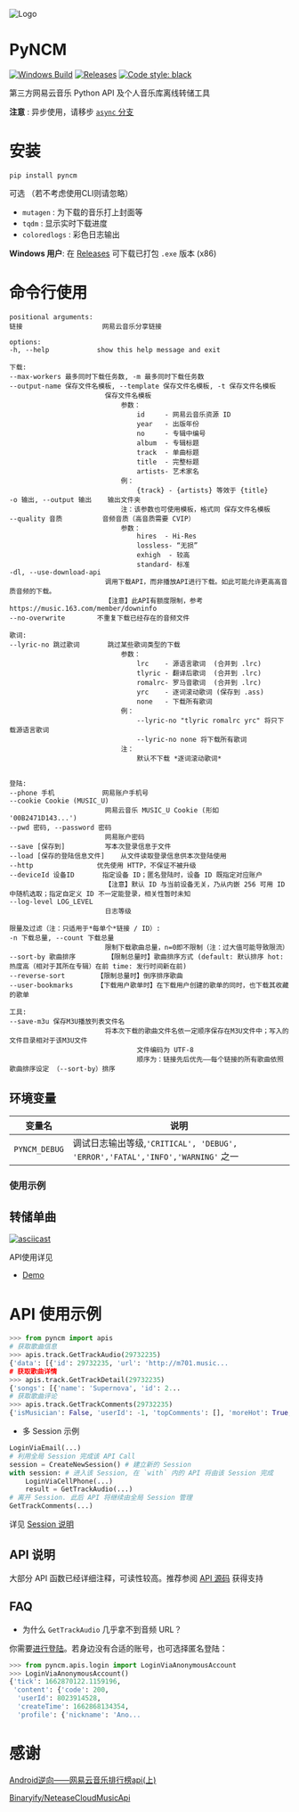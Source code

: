 ![Logo](https://github.com/greats3an/pyncm/raw/master/demos/_logo.png)

# PyNCM
[![Windows Build](https://github.com/mos9527/pyncm/actions/workflows/build-and-publish.yml/badge.svg)](https://github.com/mos9527/pyncm/blob/master/.github/workflows/build-and-publish.yml) [![Releases](https://img.shields.io/github/downloads/mos9527/pyncm/total.svg)](https://GitHub.com/mos9527/pyncm/releases/) [![Code style: black](https://img.shields.io/badge/code%20style-black-000000.svg)](https://github.com/psf/black) 

第三方网易云音乐 Python API 及个人音乐库离线转储工具

**注意** : 异步使用，请移步 [`async` 分支](https://github.com/mos9527/pyncm/tree/async)

# 安装
    pip install pyncm
可选 （若不考虑使用CLI则请忽略）
- `mutagen` : 为下载的音乐打上封面等
- `tqdm`    : 显示实时下载进度
- `coloredlogs` : 彩色日志输出

**Windows 用户**: 在 [Releases](https://github.com/mos9527/pyncm/releases) 可下载已打包 `.exe` 版本 (x86)
# 命令行使用
    positional arguments:
    链接                    网易云音乐分享链接

    options:
    -h, --help            show this help message and exit

    下载:
    --max-workers 最多同时下载任务数, -m 最多同时下载任务数
    --output-name 保存文件名模板, --template 保存文件名模板, -t 保存文件名模板
                            保存文件名模板
                                参数：
                                    id     - 网易云音乐资源 ID
                                    year   - 出版年份
                                    no     - 专辑中编号
                                    album  - 专辑标题
                                    track  - 单曲标题
                                    title  - 完整标题
                                    artists- 艺术家名
                                例：
                                    {track} - {artists} 等效于 {title}
    -o 输出, --output 输出    输出文件夹
                                注：该参数也可使用模板，格式同 保存文件名模板
    --quality 音质          音频音质（高音质需要 CVIP）
                                参数：
                                    hires  - Hi-Res
                                    lossless- “无损”
                                    exhigh  - 较高
                                    standard- 标准
    -dl, --use-download-api
                            调用下载API，而非播放API进行下载。如此可能允许更高高音质音频的下载。
                            【注意】此API有额度限制，参考 https://music.163.com/member/downinfo
    --no-overwrite        不重复下载已经存在的音频文件

    歌词:
    --lyric-no 跳过歌词       跳过某些歌词类型的下载
                                参数：
                                    lrc    - 源语言歌词  (合并到 .lrc)
                                    tlyric - 翻译后歌词  (合并到 .lrc)
                                    romalrc- 罗马音歌词  (合并到 .lrc)
                                    yrc    - 逐词滚动歌词 (保存到 .ass)
                                    none   - 下载所有歌词
                                例：
                                    --lyric-no "tlyric romalrc yrc" 将只下载源语言歌词
                                    --lyric-no none 将下载所有歌词
                                注：
                                    默认不下载 *逐词滚动歌词*


    登陆:
    --phone 手机            网易账户手机号
    --cookie Cookie (MUSIC_U)
                            网易云音乐 MUSIC_U Cookie (形如 '00B2471D143...')
    --pwd 密码, --password 密码
                            网易账户密码
    --save [保存到]          写本次登录信息于文件
    --load [保存的登陆信息文件]    从文件读取登录信息供本次登陆使用
    --http                优先使用 HTTP，不保证不被升级
    --deviceId 设备ID       指定设备 ID；匿名登陆时，设备 ID 既指定对应账户
                            【注意】默认 ID 与当前设备无关，乃从内嵌 256 可用 ID 中随机选取；指定自定义 ID 不一定能登录，相关性暂时未知
    --log-level LOG_LEVEL
                            日志等级

    限量及过滤（注：只适用于*每单个*链接 / ID）:
    -n 下载总量, --count 下载总量
                            限制下载歌曲总量，n=0即不限制（注：过大值可能导致限流）
    --sort-by 歌曲排序        【限制总量时】歌曲排序方式 (default: 默认排序 hot: 热度高（相对于其所在专辑）在前 time: 发行时间新在前)
    --reverse-sort        【限制总量时】倒序排序歌曲
    --user-bookmarks      【下载用户歌单时】在下载用户创建的歌单的同时，也下载其收藏的歌单

    工具:
    --save-m3u 保存M3U播放列表文件名
                            将本次下载的歌曲文件名依一定顺序保存在M3U文件中；写入的文件目录相对于该M3U文件
                                    文件编码为 UTF-8
                                    顺序为：链接先后优先——每个链接的所有歌曲依照歌曲排序设定 （--sort-by）排序
## 环境变量
|变量名|说明|
|-|-|
|`PYNCM_DEBUG`|调试日志输出等级,`'CRITICAL', 'DEBUG', 'ERROR','FATAL','INFO','WARNING'` 之一|
### 使用示例
## 转储单曲
[![asciicast](https://asciinema.org/a/4PEC5977rTcm4hp9jLuPFYUM1.svg)](https://asciinema.org/a/4PEC5977rTcm4hp9jLuPFYUM1)

API使用详见 
- [Demo](https://github.com/mos9527/pyncm/tree/master/demos)

# API 使用示例
```python
>>> from pyncm import apis
# 获取歌曲信息    
>>> apis.track.GetTrackAudio(29732235)
{'data': [{'id': 29732235, 'url': 'http://m701.music...
# 获取歌曲详情
>>> apis.track.GetTrackDetail(29732235)    
{'songs': [{'name': 'Supernova', 'id': 2...
# 获取歌曲评论
>>> apis.track.GetTrackComments(29732235)    
{'isMusician': False, 'userId': -1, 'topComments': [], 'moreHot': True, 'hotComments': [{'user': {'locationInfo': None, 'liveIn ...
```
- 多 Session 示例
```python
LoginViaEmail(...) 
# 利用全局 Session 完成该 API Call
session = CreateNewSession() # 建立新的 Session
with session: # 进入该 Session, 在 `with` 内的 API 将由该 Session 完成
    LoginViaCellPhone(...)
    result = GetTrackAudio(...)
# 离开 Session. 此后 API 将继续由全局 Session 管理
GetTrackComments(...)
```

详见 [Session 说明](https://github.com/mos9527/pyncm/blob/master/pyncm/__init__.py#L52)
## API 说明
大部分 API 函数已经详细注释，可读性较高。推荐参阅 [API 源码](https://github.com/mos9527/pyncm/tree/master/pyncm) 获得支持

## FAQ
- 为什么 `GetTrackAudio` 几乎拿不到音频 URL？

你需要[进行登陆](https://github.com/mos9527/pyncm/blob/master/pyncm/apis/login.py)。若身边没有合适的账号，也可选择匿名登陆：
```python
>>> from pyncm.apis.login import LoginViaAnonymousAccount
>>> LoginViaAnonymousAccount()
{'tick': 1662870122.1159196,
 'content': {'code': 200,
  'userId': 8023914528,
  'createTime': 1662868134354,
  'profile': {'nickname': 'Ano...
```
# 感谢
[Android逆向——网易云音乐排行榜api(上)](https://juejin.im/post/6844903586879520775)

[Binaryify/NeteaseCloudMusicApi](https://gitlab.com/Binaryify/neteasecloudmusicapi)
